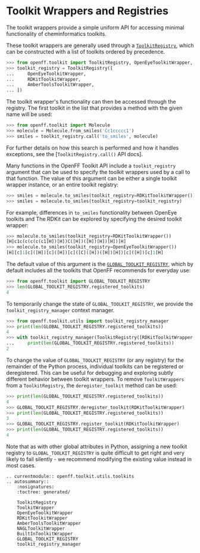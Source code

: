 # Toolkit Wrappers and Registries

The toolkit wrappers provide a simple uniform API for accessing minimal functionality of cheminformatics toolkits.

These toolkit wrappers are generally used through a [`ToolkitRegistry`], which can be constructed with a list of toolkits ordered by precedence. 

```python
>>> from openff.toolkit import ToolkitRegistry, OpenEyeToolkitWrapper, RDKitToolkitWrapper, AmberToolsToolkitWrapper
>>> toolkit_registry = ToolkitRegistry([
...     OpenEyeToolkitWrapper, 
...     RDKitToolkitWrapper, 
...     AmberToolsToolkitWrapper,
... ])

```

The toolkit wrapper's functionality can then be accessed through the registry. The first toolkit in the list that provides a method with the given name will be used:

```python
>>> from openff.toolkit import Molecule
>>> molecule = Molecule.from_smiles('Cc1ccccc1')
>>> smiles = toolkit_registry.call('to_smiles', molecule)

```

For further details on how this search is performed and how it handles exceptions, see the [`ToolkitRegistry.call()` API docs].

Many functions in the OpenFF Toolkit API include a `toolkit_registry` argument that can be used to specify the toolkit wrappers used by a call to that function. The value of this argument can be either a single toolkit wrapper instance, or an entire toolkit registry:

```python
>>> smiles = molecule.to_smiles(toolkit_registry=RDKitToolkitWrapper())
>>> smiles = molecule.to_smiles(toolkit_registry=toolkit_registry)

```

For example, differences in `to_smiles` functionality between OpenEye toolkits and The RDKit can be explored by specifying the desired toolkit wrapper:

```python
>>> molecule.to_smiles(toolkit_registry=RDKitToolkitWrapper())
[H]c1c(c(c(c(c1[H])[H])C([H])([H])[H])[H])[H]
>>> molecule.to_smiles(toolkit_registry=OpenEyeToolkitWrapper())
[H][c]1[c]([H])[c]([H])[c]([C]([H])([H])[H])[c]([H])[c]1[H]

```

The default value of this argument is the [`GLOBAL_TOOLKIT_REGISTRY`], which by default includes all the toolkits that OpenFF recommends for everyday use:

```python
>>> from openff.toolkit import GLOBAL_TOOLKIT_REGISTRY
>>> len(GLOBAL_TOOLKIT_REGISTRY.registered_toolkits)
4

```

To temporarily change the state of `GLOBAL_TOOLKIT_REGISTRY`, we provide the `toolkit_registry_manager` context manager.

```python
>>> from openff.toolkit.utils import toolkit_registry_manager
>>> print(len(GLOBAL_TOOLKIT_REGISTRY.registered_toolkits))
4
>>> with toolkit_registry_manager(ToolkitRegistry([RDKitToolkitWrapper(), AmberToolsToolkitWrapper()])):
...     print(len(GLOBAL_TOOLKIT_REGISTRY.registered_toolkits))
2

```

To change the value of `GLOBAL_TOOLKIT_REGISTRY` (or any registry) for the remainder of the Python process, individual toolkits can be registered or deregistered. This can be useful for debugging and exploring subtly different behavior between toolkit wrappers. To remove `ToolkitWrappers` from a `ToolkitRegistry`, the `deregister_toolkit` method can be used:

```python
>>> print(len(GLOBAL_TOOLKIT_REGISTRY.registered_toolkits))
4
>>> GLOBAL_TOOLKIT_REGISTRY.deregister_toolkit(RDKitToolkitWrapper)
>>> print(len(GLOBAL_TOOLKIT_REGISTRY.registered_toolkits))
3
>>> GLOBAL_TOOLKIT_REGISTRY.register_toolkit(RDKitToolkitWrapper)
>>> print(len(GLOBAL_TOOLKIT_REGISTRY.registered_toolkits))
4

```

Note that as with other global attributes in Python, assigning a new toolkit registry to `GLOBAL_TOOLKIT_REGISTRY` is quite difficult to get right and very likely to fail silently - we recommend modifying the existing value instead in most cases.

[`ToolkitRegistry`]: openff.toolkit.utils.toolkits.ToolkitRegistry
[`ToolkitRegistry.call` API docs]: openff.toolkit.utils.toolkits.ToolkitRegistry.call
[`ToolkitRegistry.call`]: openff.toolkit.utils.toolkits.ToolkitRegistry.call
[`GLOBAL_TOOLKIT_REGISTRY`]: openff.toolkit.utils.toolkits.GLOBAL_TOOLKIT_REGISTRY

```{eval-rst}
.. currentmodule:: openff.toolkit.utils.toolkits
.. autosummary::
    :nosignatures:
    :toctree: generated/

    ToolkitRegistry
    ToolkitWrapper
    OpenEyeToolkitWrapper
    RDKitToolkitWrapper
    AmberToolsToolkitWrapper
    NAGLToolkitWrapper
    BuiltInToolkitWrapper
    GLOBAL_TOOLKIT_REGISTRY
    toolkit_registry_manager
```